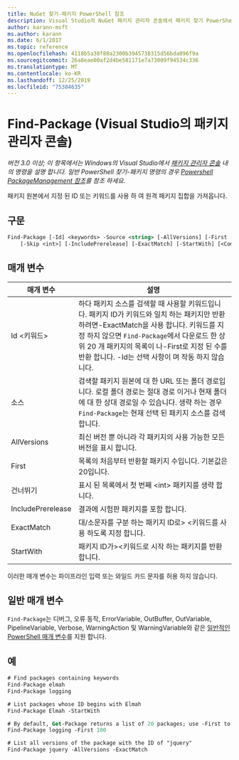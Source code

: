 ```yaml
---
title: NuGet 찾기-패키지 PowerShell 참조
description: Visual Studio의 NuGet 패키지 관리자 콘솔에서 패키지 찾기 PowerShell 명령에 대 한 참조입니다.
author: karann-msft
ms.author: karann
ms.date: 6/1/2017
ms.topic: reference
ms.openlocfilehash: 4118b5a38f80a2300b3945738315d56bda096f9a
ms.sourcegitcommit: 26a8eae00af2d4be581171e7a73009f94534c336
ms.translationtype: MT
ms.contentlocale: ko-KR
ms.lasthandoff: 12/25/2019
ms.locfileid: "75384635"
---
```

# <a name="find-package-package-manager-console-in-visual-studio"></a>Find-Package (Visual Studio의 패키지 관리자 콘솔)

*버전 3.0 이상; 이 항목에서는 Windows의 Visual Studio에서 [패키지 관리자 콘솔](../../consume-packages/install-use-packages-powershell.md) 내의 명령을 설명 합니다. 일반 PowerShell 찾기-패키지 명령의 경우 [Powershell PackageManagement 참조](/powershell/module/packagemanagement/?view=powershell-6)를 참조 하세요.*

패키지 원본에서 지정 된 ID 또는 키워드를 사용 하 여 원격 패키지 집합을 가져옵니다.

## <a name="syntax"></a>구문

```ps
Find-Package [-Id] <keywords> -Source <string> [-AllVersions] [-First [<int>]]
    [-Skip <int>] [-IncludePrerelease] [-ExactMatch] [-StartWith] [<CommonParameters>]
```

## <a name="parameters"></a>매개 변수

| 매개 변수 | 설명 |
| --- | --- |
| Id &lt;키워드&gt; | 하다 패키지 소스를 검색할 때 사용할 키워드입니다. 패키지 ID가 키워드와 일치 하는 패키지만 반환 하려면-ExactMatch을 사용 합니다. 키워드를 지정 하지 않으면 `Find-Package`에서 다운로드 한 상위 20 개 패키지의 목록이 나-First로 지정 된 수를 반환 합니다. -Id는 선택 사항이 며 작동 하지 않습니다. |
| 소스 | 검색할 패키지 원본에 대 한 URL 또는 폴더 경로입니다. 로컬 폴더 경로는 절대 경로 이거나 현재 폴더에 대 한 상대 경로일 수 있습니다. 생략 하는 경우 `Find-Package`는 현재 선택 된 패키지 소스를 검색 합니다. |
| AllVersions | 최신 버전 뿐 아니라 각 패키지의 사용 가능한 모든 버전을 표시 합니다. |
| First | 목록의 처음부터 반환할 패키지 수입니다. 기본값은 20입니다. |
| 건너뛰기 | 표시 된 목록에서 첫 번째 &lt;int&gt; 패키지를 생략 합니다.  |
| IncludePrerelease | 결과에 시험판 패키지를 포함 합니다. |
| ExactMatch | 대/소문자를 구분 하는 패키지 ID로&gt; &lt;키워드를 사용 하도록 지정 합니다. |
| StartWith | 패키지 ID가&gt;&lt;키워드로 시작 하는 패키지를 반환 합니다. |

이러한 매개 변수는 파이프라인 입력 또는 와일드 카드 문자를 허용 하지 않습니다.

## <a name="common-parameters"></a>일반 매개 변수

`Find-Package`는 디버그, 오류 동작, ErrorVariable, OutBuffer, OutVariable, PipelineVariable, Verbose, WarningAction 및 WarningVariable와 같은 [일반적인 PowerShell 매개 변수](https://go.microsoft.com/fwlink/?LinkID=113216)를 지원 합니다.

## <a name="examples"></a>예

```ps
# Find packages containing keywords
Find-Package elmah
Find-Package logging

# List packages whose ID begins with Elmah
Find-Package Elmah -StartWith

# By default, Get-Package returns a list of 20 packages; use -First to show more
Find-Package logging -First 100

# List all versions of the package with the ID of "jquery"
Find-Package jquery -AllVersions -ExactMatch
```
